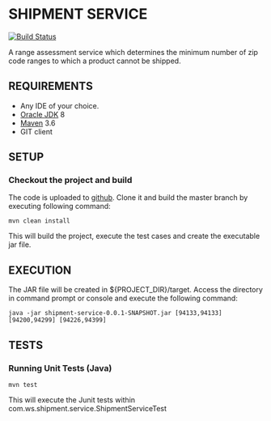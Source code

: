 
SHIPMENT SERVICE
================
[![Build Status](https://api.travis-ci.org/TusharPanda1986/shipment-service.svg)](https://travis-ci.org/TusharPanda1986/shipment-service)

A range assessment service which determines the minimum number of zip code ranges to which a product cannot be shipped.

REQUIREMENTS
------------
- Any IDE of your choice.
- [Oracle JDK](https://www.oracle.com/technetwork/java/javase/downloads/jdk8-downloads-2133151.html) 8
- [Maven](https://maven.apache.org/install.html) 3.6
- GIT client


SETUP
-----

### Checkout the project and build

The code is uploaded to [github](https://github.com/TusharPanda1986/shipment-service). Clone it and build the master branch by executing following command:

    mvn clean install
    
This will build the project, execute the test cases and create the executable jar file.

EXECUTION
---------

The JAR file will be created in ${PROJECT_DIR}/target.
Access the directory in command prompt or console and execute the following command:

    java -jar shipment-service-0.0.1-SNAPSHOT.jar [94133,94133] [94200,94299] [94226,94399]

         

TESTS
-----

### Running Unit Tests (Java)

    mvn test

This will execute the Junit tests within com.ws.shipment.service.ShipmentServiceTest